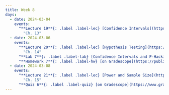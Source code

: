 ```yaml
---
title: Week 8
days:
  - date: 2024-03-04
    events:
      "**Lecture 19**{: .label .label-lec} [Confidence Intervals](https://ph142-ucb.github.io/sp24/src/lec/l19-confidence.pdf)([recording](https://bcourses.berkeley.edu/courses/1532521/pages/l19)) ":
        "Ch. 13"
  - date: 2024-03-06
    events:
      "**Lecture 20**{: .label .label-lec} [Hypothesis Testing](https://ph142-ucb.github.io/sp24/src/lec/l20-hypothesis.pdf)([pre-recorded material](https://bcourses.berkeley.edu/courses/1532521/pages/hypothesis-testing))":
        "Ch. 14"
      "**Lab 7**{: .label .label-lab} [Confidence Intervals and P-Hacking](https://publichealth.datahub.berkeley.edu/hub/user-redirect/git-pull?repo=https%3A%2F%2Fgithub.com%2Fph142-ucb%2Fph142-sp24&urlpath=rstudio%2F&branch=main) (Due Mar. 12th)":
      "**Homework 7**{: .label .label-hw} [on Gradescope](https://publichealth.datahub.berkeley.edu/hub/user-redirect/git-pull?repo=https%3A%2F%2Fgithub.com%2Fph142-ucb%2Fph142-sp24&urlpath=rstudio%2F&branch=main) [(Solutions)](https://ph142-ucb.github.io/sp24/src/hw-sol/hw07-sol.pdf)":
  - date: 2024-03-08
    events:
      "**Lecture 21**{: .label .label-lec} [Power and Sample Size](https://ph142-ucb.github.io/sp24/src/lec/l21-power.pdf)([pre-recorded material](https://bcourses.berkeley.edu/courses/1532521/pages/power-sp24)) ": 
        "Ch. 15"
      "**Quiz 6**{: .label .label-quiz} [on Gradescope](https://www.gradescope.com/courses/704333) (Due Mar. 9th, 12PM noon PST)":
---
```

